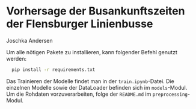 # Vorhersage der Busankunftszeiten der Flensburger Linienbusse
Joschka Andersen

Um alle nötigen Pakete zu installieren, kann folgender Befehl genutzt werden:

```bash
  pip install -r requirements.txt
```

Das Trainieren der Modelle findet man in der `train.ipynb`-Datei. Die einzelnen Modelle sowie der DataLoader befinden sich im `models`-Modul. Um die Rohdaten vorzuverarbeiten, folge der `README.md` im `preprocessing`-Modul.
